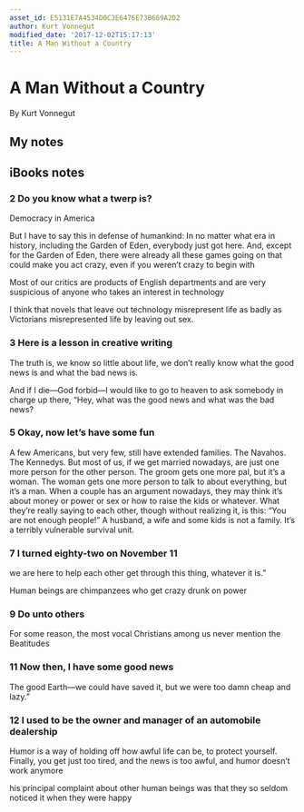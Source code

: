 ```yaml
---
asset_id: E5131E7A4534D0C3E6476E73B669A2D2
author: Kurt Vonnegut
modified_date: '2017-12-02T15:17:13'
title: A Man Without a Country
---
```


# A Man Without a Country

By Kurt Vonnegut

## My notes <a name="my_notes_dont_delete"></a>



## iBooks notes <a name="ibooks_notes_dont_delete"></a>

### 2 Do you know what a twerp is?

Democracy in America

But I have to say this in defense of humankind: In no matter what era in history, including the Garden of Eden, everybody just got here. And, except for the Garden of Eden, there were already all these games going on that could make you act crazy, even if you weren’t crazy to begin with

Most of our critics are products of English departments and are very suspicious of anyone who takes an interest in technology

I think that novels that leave out technology misrepresent life as badly as Victorians misrepresented life by leaving out sex.

### 3 Here is a lesson in creative writing

The truth is, we know so little about life, we don’t really know what the good news is and what the bad news is.

And if I die—God forbid—I would like to go to heaven to ask somebody in charge up there, “Hey, what was the good news and what was the bad news?

### 5 Okay, now let’s have some fun

A few Americans, but very few, still have extended families. The Navahos. The Kennedys.
But most of us, if we get married nowadays, are just one more person for the other person. The groom gets one more pal, but it’s a woman. The woman gets one more person to talk to about everything, but it’s a man.
When a couple has an argument nowadays, they may think it’s about money or power or sex or how to raise the kids or whatever. What they’re really saying to each other, though without realizing it, is this: “You are not enough people!”
A husband, a wife and some kids is not a family. It’s a terribly vulnerable survival unit.

### 7 I turned eighty-two on November 11

we are here to help each other get through this thing, whatever it is.”

Human beings are chimpanzees who get crazy drunk on power

### 9 Do unto others

For some reason, the most vocal Christians among us never mention the Beatitudes

### 11 Now then, I have some good news

The good Earth—we could have saved it, but we were too damn cheap and lazy.”

### 12 I used to be the owner and manager of an automobile dealership

Humor is a way of holding off how awful life can be, to protect yourself. Finally, you get just too tired, and the news is too awful, and humor doesn’t work anymore

his principal complaint about other human beings was that they so seldom noticed it when they were happy